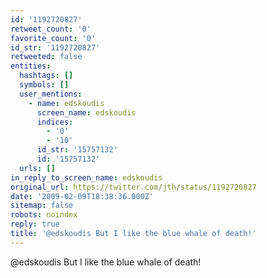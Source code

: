 ```yaml
---
id: '1192720827'
retweet_count: '0'
favorite_count: '0'
id_str: '1192720827'
retweeted: false
entities:
  hashtags: []
  symbols: []
  user_mentions:
    - name: edskoudis
      screen_name: edskoudis
      indices:
        - '0'
        - '10'
      id_str: '15757132'
      id: '15757132'
  urls: []
in_reply_to_screen_name: edskoudis
original_url: https://twitter.com/jth/status/1192720827
date: '2009-02-09T18:38:36.000Z'
sitemap: false
robots: noindex
reply: true
title: '@edskoudis But I like the blue whale of death!'
---
```


@edskoudis But I like the blue whale of death!